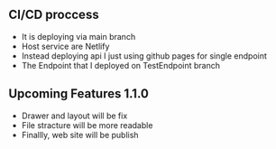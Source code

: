 ## CI/CD proccess
- It is deploying via main branch
- Host service are Netlify
- Instead deploying api I just using github pages for single endpoint
- The Endpoint that I deployed on TestEndpoint branch

## Upcoming Features 1.1.0

- Drawer and layout will be fix
- File stracture will be more readable
- Finallly, web site will be publish

